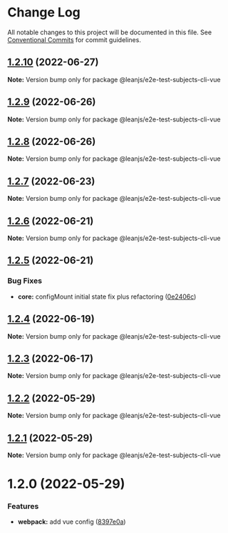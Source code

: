 # Change Log

All notable changes to this project will be documented in this file.
See [Conventional Commits](https://conventionalcommits.org) for commit guidelines.

## [1.2.10](https://github.com/leanjs/leanjs/compare/@leanjs/e2e-test-subjects-cli-vue@1.2.9...@leanjs/e2e-test-subjects-cli-vue@1.2.10) (2022-06-27)

**Note:** Version bump only for package @leanjs/e2e-test-subjects-cli-vue





## [1.2.9](https://github.com/leanjs/leanjs/compare/@leanjs/e2e-test-subjects-cli-vue@1.2.8...@leanjs/e2e-test-subjects-cli-vue@1.2.9) (2022-06-26)

**Note:** Version bump only for package @leanjs/e2e-test-subjects-cli-vue





## [1.2.8](https://github.com/leanjs/leanjs/compare/@leanjs/e2e-test-subjects-cli-vue@1.2.7...@leanjs/e2e-test-subjects-cli-vue@1.2.8) (2022-06-26)

**Note:** Version bump only for package @leanjs/e2e-test-subjects-cli-vue





## [1.2.7](https://github.com/leanjs/leanjs/compare/@leanjs/e2e-test-subjects-cli-vue@1.2.6...@leanjs/e2e-test-subjects-cli-vue@1.2.7) (2022-06-23)

**Note:** Version bump only for package @leanjs/e2e-test-subjects-cli-vue





## [1.2.6](https://github.com/leanjs/leanjs/compare/@leanjs/e2e-test-subjects-cli-vue@1.2.5...@leanjs/e2e-test-subjects-cli-vue@1.2.6) (2022-06-21)

**Note:** Version bump only for package @leanjs/e2e-test-subjects-cli-vue





## [1.2.5](https://github.com/leanjs/leanjs/compare/@leanjs/e2e-test-subjects-cli-vue@1.2.4...@leanjs/e2e-test-subjects-cli-vue@1.2.5) (2022-06-21)


### Bug Fixes

* **core:** configMount initial state fix plus refactoring ([0e2406c](https://github.com/leanjs/leanjs/commit/0e2406cb0666320e675e8f1a2dbefe4b3089cf91))





## [1.2.4](https://github.com/leanjs/leanjs/compare/@leanjs/e2e-test-subjects-cli-vue@1.2.3...@leanjs/e2e-test-subjects-cli-vue@1.2.4) (2022-06-19)

**Note:** Version bump only for package @leanjs/e2e-test-subjects-cli-vue





## [1.2.3](https://github.com/leanjs/leanjs/compare/@leanjs/e2e-test-subjects-cli-vue@1.2.2...@leanjs/e2e-test-subjects-cli-vue@1.2.3) (2022-06-17)

**Note:** Version bump only for package @leanjs/e2e-test-subjects-cli-vue





## [1.2.2](https://github.com/leanjs/leanjs/compare/@leanjs/e2e-test-subjects-cli-vue@1.2.1...@leanjs/e2e-test-subjects-cli-vue@1.2.2) (2022-05-29)

**Note:** Version bump only for package @leanjs/e2e-test-subjects-cli-vue





## [1.2.1](https://github.com/leanjs/leanjs/compare/@leanjs/e2e-test-subjects-cli-vue@1.2.0...@leanjs/e2e-test-subjects-cli-vue@1.2.1) (2022-05-29)

**Note:** Version bump only for package @leanjs/e2e-test-subjects-cli-vue





# 1.2.0 (2022-05-29)


### Features

* **webpack:** add vue config ([8397e0a](https://github.com/leanjs/leanjs/commit/8397e0aeb8b4d4278213f227ac003c71d9e3db39))
